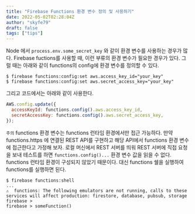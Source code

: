 ```yaml
---
title: "Firebase Functions 환경 변수 정의 및 사용하기"
date: 2022-05-02T02:28:04Z
author: "skyfe79"
draft: false
tags: ["tips"]
---
```



Node 에서 `process.env.some_secret_key` 와 같이 환경 변수를 사용하는 경우가 많다. Firebase fuctions를 사용할 때, 이런 부류의 환경 변수가 필요한 경우가 있다. 그럴 때는 아래와 같이 functions의 config에 환경 변수를 정의할 수 있다.

```
$ firebase functions:config:set aws.access_key_id="your_key"
$ firebase functions:config:set aws.secret_access_key="your_key"
```

그리고 코드에서는 아래와 같이 사용한다.

```javascript
AWS.config.update({
  accessKeyId: functions.config().aws.access_key_id,
  secretAccessKey: functions.config().aws.secret_access_key,
});
```

`주의` functions 환경 변수는 functions 런타임 환경에서만 접근 가능하다. 만약 functions.https 에 연결된 REST API를 구현하고 해당 API에서 functions 환경 변수에 접근한다고 가정해 보자. 로컬 머신에서 REST 서버를 띄워 REST 서버에 직접 요청을 보내 테스트를 하면 `functions.config()...` 환경 변수 값을 읽을 수 없다. functions 런타임 환경이 구성되지 않았기 때문이다. 대신 functions 쉘을 실행하여 functions를 실행하면 된다. 

```
$ firebase functions:shell
...
⚠  functions: The following emulators are not running, calls to these services will affect production: firestore, database, pubsub, storage
firebase > 
firebase > someFunction()
```

